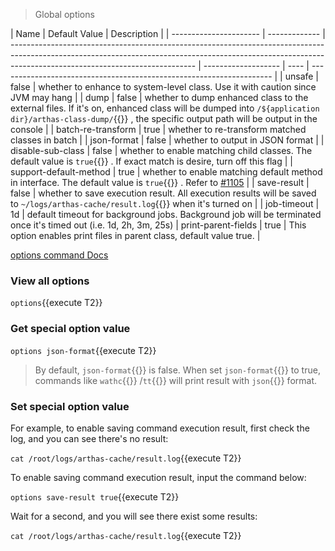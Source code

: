 > Global options

| Name                   | Default Value | Description                                                                                                                                                                                                |
| ---------------------- | ------------- | ---------------------------------------------------------------------------------------------------------------------------------------------------------------------------------------------------------- | ------------------- | ---- | -------------------------------------------------------------------- |
| unsafe                 | false         | whether to enhance to system-level class. Use it with caution since JVM may hang                                                                                                                           |
| dump                   | false         | whether to dump enhanced class to the external files. If it's on, enhanced class will be dumped into `/${application dir}/arthas-class-dump/`{{}} , the specific output path will be output in the console |
| batch-re-transform     | true          | whether to re-transform matched classes in batch                                                                                                                                                           |
| json-format            | false         | whether to output in JSON format                                                                                                                                                                           |
| disable-sub-class      | false         | whether to enable matching child classes. The default value is `true`{{}} . If exact match is desire, turn off this flag                                                                                   |
| support-default-method | true          | whether to enable matching default method in interface. The default value is `true`{{}} . Refer to [#1105](https://github.com/alibaba/arthas/issues/1105)                                                  |
| save-result            | false         | whether to save execution result. All execution results will be saved to `~/logs/arthas-cache/result.log`{{}} when it's turned on                                                                          |
| job-timeout            | 1d            | default timeout for background jobs. Background job will be terminated once it's timed out (i.e. 1d, 2h, 3m, 25s)                                                                                          | print-parent-fields | true | This option enables print files in parent class, default value true. |

[options command Docs](https://arthas.aliyun.com/en/doc/options.html)

### View all options

`options`{{execute T2}}

### Get special option value

`options json-format`{{execute T2}}

> By default, `json-format`{{}} is false. When set `json-format`{{}} to true, commands like `wathc`{{}} /`tt`{{}} will print result with `json`{{}} format.

### Set special option value

For example, to enable saving command execution result, first check the log, and you can see there's no result:

`cat /root/logs/arthas-cache/result.log`{{execute T2}}

To enable saving command execution result, input the command below:

`options save-result true`{{execute T2}}

Wait for a second, and you will see there exist some results:

`cat /root/logs/arthas-cache/result.log`{{execute T2}}
